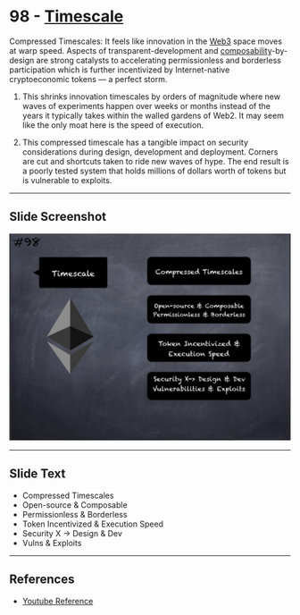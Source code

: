 # 98 - [Timescale](Timescale.md)

Compressed Timescales: It feels like innovation in the [Web3](Web3.md) space moves at warp speed. Aspects of transparent-development and [composability](Composability.md)-by-design are strong catalysts to accelerating permissionless and borderless participation which is further incentivized by Internet-native cryptoeconomic tokens — a perfect storm. 

1. This shrinks innovation timescales by orders of magnitude where new waves of experiments happen over weeks or months instead of the years it typically takes within the walled gardens of Web2. It may seem like the only moat here is the speed of execution.
    
2. This compressed timescale has a tangible impact on security considerations during design, development and deployment. Corners are cut and shortcuts taken to ride new waves of hype. The end result is a poorly tested system that holds millions of dollars worth of tokens but is vulnerable to exploits.

___
## Slide Screenshot
![098.jpg](../../images/1.%20Ethereum%20101/098.jpg)
___
## Slide Text
- Compressed Timescales
- Open-source & Composable
- Permissionless & Borderless
- Token Incentivized & Execution Speed
- Security X -> Design & Dev
- Vulns & Exploits 
___
## References
- [Youtube Reference](https://youtu.be/I-TjCtjDs1M?t=3741)